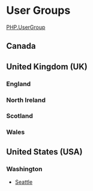 # User Groups

[PHP.UserGroup](http://php.ug/)

## Canada

## United Kingdom (UK)

### England

### North Ireland

### Scotland

### Wales

## United States (USA)

### Washington

* [Seattle](http://www.meetup.com/seaphp/)


